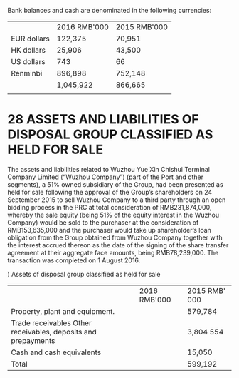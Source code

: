 Bank balances and cash are denominated in the following currencies:

<table><tr><td></td><td>2016 RMB&#x27;000</td><td>2015 RMB&#x27;000</td></tr><tr><td>EUR dollars</td><td>122,375</td><td>70,951</td></tr><tr><td>HK dollars</td><td>25,906</td><td>43,500</td></tr><tr><td>US dollars</td><td>743</td><td>66</td></tr><tr><td>Renminbi</td><td>896,898</td><td>752,148</td></tr><tr><td></td><td>1,045,922</td><td>866,665</td></tr><tr><td></td><td></td><td></td></tr></table>

# 28 ASSETS AND LIABILITIES OF DISPOSAL GROUP CLASSIFIED AS HELD FOR SALE

The assets and liabilities related to Wuzhou Yue Xin Chishui Terminal Company Limited (“Wuzhou Company”) (part of the Port and other segments), a $51 \%$ owned subsidiary of the Group, had been presented as held for sale following the approval of the Group’s shareholders on 24 September 2015 to sell Wuzhou Company to a third party through an open bidding process in the PRC at total consideration of RMB231,874,000, whereby the sale equity (being $5 1 \%$ of the equity interest in the Wuzhou Company) would be sold to the purchaser at the consideration of RMB153,635,000 and the purchaser would take up shareholder’s loan obligation from the Group obtained from Wuzhou Company together with the interest accrued thereon as the date of the signing of the share transfer agreement at their aggregate face amounts, being RMB78,239,000. The transaction was completed on 1 August 2016.

) Assets of disposal group classified as held for sale   

<table><tr><td></td><td>2016 RMB&#x27;000</td><td>2015 RMB&#x27; 000</td></tr><tr><td>Property, plant and equipment.</td><td></td><td>579,784</td></tr><tr><td>Trade receivables Other receivables, deposits and prepayments</td><td></td><td>3,804 554</td></tr><tr><td>Cash and cash equivalents</td><td></td><td>15,050</td></tr><tr><td>Total</td><td></td><td>599,192</td></tr></table>